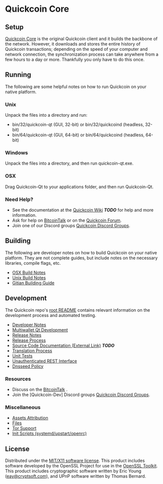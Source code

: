 Quickcoin Core
=====================

Setup
---------------------
[Quickcoin Core](http://Quickcoincoin.com) is the original Quickcoin client and it builds the backbone of the network. However, it downloads and stores the entire history of Quickcoin transactions; depending on the speed of your computer and network connection, the synchronization process can take anywhere from a few hours to a day or more. Thankfully you only have to do this once.

Running
---------------------
The following are some helpful notes on how to run Quickcoin on your native platform.

### Unix

Unpack the files into a directory and run:

- bin/32/quickcoin-qt (GUI, 32-bit) or bin/32/quickcoind (headless, 32-bit)
- bin/64/quickcoin-qt (GUI, 64-bit) or bin/64/quickcoind (headless, 64-bit)

### Windows

Unpack the files into a directory, and then run quickcoin-qt.exe.

### OSX

Drag Quickcoin-Qt to your applications folder, and then run Quickcoin-Qt.

### Need Help?

* See the documentation at the [Quickcoin Wiki](https://en.bitcoin.it/wiki/Main_Page) ***TODO***
for help and more information.
* Ask for help on [BitcoinTalk](https://bitcointalk.org/index.php) or on the [Quickcoin Forum](http://Quickcoincoin.com/).
* Join one of our Discord groups [Quickcoin Discord Groups](https://discord.gg/YcnvMqt).

Building
---------------------
The following are developer notes on how to build Quickcoin on your native platform. They are not complete guides, but include notes on the necessary libraries, compile flags, etc.

- [OSX Build Notes](build-osx.md)
- [Unix Build Notes](build-unix.md)
- [Gitian Building Guide](gitian-building.md)

Development
---------------------
The Quickcoin repo's [root README](https://github.com/eastcoastcrypto/Quickcoin/blob/master/README.md) contains relevant information on the development process and automated testing.

- [Developer Notes](developer-notes.md)
- [Multiwallet Qt Development](multiwallet-qt.md)
- [Release Notes](release-notes.md)
- [Release Process](release-process.md)
- [Source Code Documentation (External Link)](https://dev.visucore.com/bitcoin/doxygen/) ***TODO***
- [Translation Process](translation_process.md)
- [Unit Tests](unit-tests.md)
- [Unauthenticated REST Interface](REST-interface.md)
- [Dnsseed Policy](dnsseed-policy.md)

### Resources

* Discuss on the [BitcoinTalk](https://bitcointalk.org/index.php?topic=1262920.0) .
* Join the [Quickcoin-Dev] Discord groups [Quickcoin Discord Groups](https://discord.gg/YcnvMqt).

### Miscellaneous
- [Assets Attribution](assets-attribution.md)
- [Files](files.md)
- [Tor Support](tor.md)
- [Init Scripts (systemd/upstart/openrc)](init.md)

License
---------------------
Distributed under the [MIT/X11 software license](http://www.opensource.org/licenses/mit-license.php).
This product includes software developed by the OpenSSL Project for use in the [OpenSSL Toolkit](https://www.openssl.org/). This product includes
cryptographic software written by Eric Young ([eay@cryptsoft.com](mailto:eay@cryptsoft.com)), and UPnP software written by Thomas Bernard.
